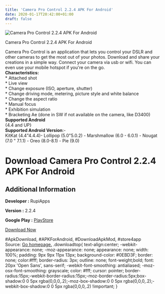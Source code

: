 ```yaml
---
title: 'Camera Pro Control 2.2.4 APK For Android'
date: 2020-01-17T20:42:00+01:00
draft: false
---
```


![Camera Pro Control 2.2.4 APK For Android](https://i0.wp.com/apkhome.net/wp-content/uploads/2020/01/Camera-Pro-Control-2.2.4.png "Camera Pro Control 2.2.4 APK For Android")

  

Camera Pro Control 2.2.4 APK For Android

Camera Pro Control is an application that lets you control your DSLR and other cameras to get the most out of your photos. Download and share your creations in a simple way. Connect your camera via usb or wifi. You can even use your mobile hotspot if you're on the go.  
**Characteristics:**  
\* Attached shot  
\* Live view  
\* Change exposure (ISO, aperture, shutter)  
\* Change driving mode, metering, picture style and white balance  
\* Change the aspect ratio  
\* Manual focus  
\* Exhibition simulation  
\* Bracketing Ae (done in SW if not available on the camera, like D3400)  
**Supported Android**  
{4.4 and UP}  
**Supported Android Version**:-  
KitKat (4.4"4.4.4)- Lollipop (5.0"5.0.2) - Marshmallow (6.0 - 6.0.1) - Nougat (7.0 " 7.1.1) - Oreo (8.0-8.1) - Pie (9.0)

Download Camera Pro Control 2.2.4 APK For Android
=================================================

Additional Information
----------------------

**Developer :** RupiApps

**Version :** 2.2.4

**Google Play :** [PlayStore](https://play.google.com/store/apps/details?id=com.rupiapps.cameraprocontrol)

  

[Download Now](https://store4app.co/post/camera-pro-control-2-2-4-apk-for-android_1579290059)

  
#ApkDownload, #APKForAndroid, #DownloadApkMod, #store4app  
Source: [Go homepage.](https://store4app.co/post/camera-pro-control-2-2-4-apk-for-android_1579290059) .downloadtop{ text-align:center; -webkit-appearance: none; -moz-appearance: none; appearance: none; width: 100%; padding: 9px 9px 11px 13px; background-color: #0EBD3F; border: none; color:#fff; border-radius: 3px; outline: none; font-weight;bold; font: 20px 'Open Sans', sans-serif; -webkit-font-smoothing: antialiased; -moz-osx-font-smoothing: grayscale; color: #fff; cursor: pointer; border-radius:15px;-webkit-border-radius:15px;-moz-border-radius:5px;box-shadow:0 0 5px rgba(0,0,0,.2);-moz-box-shadow:0 0 5px rgba(0,0,0,.2);-webkit-box-shadow:0 0 5px rgba(0,0,0,.2) !important; }